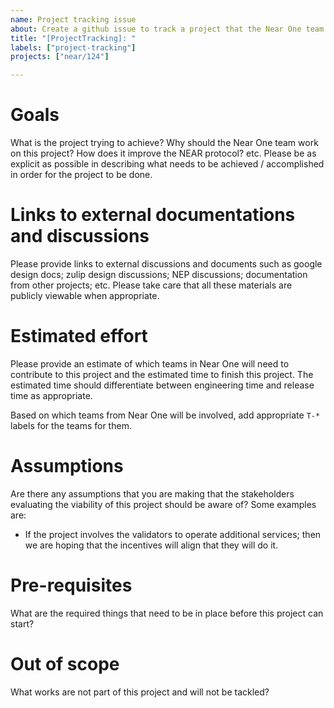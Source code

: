 ```yaml
---
name: Project tracking issue
about: Create a github issue to track a project that the Near One team is either actively working on or a proposal for the team to work on.
title: "[ProjectTracking]: "
labels: ["project-tracking"]
projects: ["near/124"]

---
```


# Goals

What is the project trying to achieve?  Why should the Near One team work on this project?  How does it improve the NEAR protocol?  etc.  Please be as explicit as possible in describing what needs to be achieved / accomplished in order for the project to be done.

# Links to external documentations and discussions

Please provide links to external discussions and documents such as google design docs; zulip design discussions; NEP discussions; documentation from other projects; etc.  Please take care that all these materials are publicly viewable when appropriate.

# Estimated effort

Please provide an estimate of which teams in Near One will need to contribute to this project and the estimated time to finish this project.  The estimated time should differentiate between engineering time and release time as appropriate.

Based on which teams from Near One will be involved, add appropriate `T-*` labels for the teams for them.

# Assumptions

Are there any assumptions that you are making that the stakeholders evaluating the viability of this project should be aware of?  Some examples are:
- If the project involves the validators to operate additional services; then we are hoping that the incentives will align that they will do it.

# Pre-requisites

What are the required things that need to be in place before this project can start?

# Out of scope

What works are not part of this project and will not be tackled?
